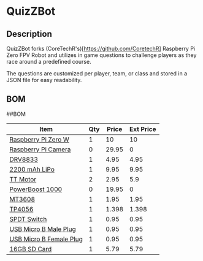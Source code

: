 # QuizZBot
## Description
QuizZBot forks (CoreTechR's)[https://github.com/CoretechR] Raspberry Pi Zero FPV Robot and utilizes in game questions to challenge players as they race around a predefined course.

The questions are customized per player, team, or class and stored in a JSON file for easy readability.  
## BOM
##BOM

|Item|Qty|Price|Ext Price|
|---|---|---|---|
|[Raspberry Pi Zero W](https://www.adafruit.com/product/3400)|1|10|10|
|[Raspberry Pi Camera](https://www.adafruit.com/product/3099)|0|29.95|0|
|[DRV8833](https://www.adafruit.com/product/3297)|1|4.95|4.95|
|[2200 mAh LiPo](https://www.adafruit.com/product/1781)|1|9.95|9.95|
|[TT Motor](https://www.adafruit.com/product/3777)|2|2.95|5.9|
|[PowerBoost 1000](https://www.adafruit.com/product/2465)|0|19.95|0|
|[MT3608](https://www.addicore.com/MT3608-Boost-Converter-p/ad300.htm)|1|1.95|1.95|
|[TP4056](https://www.amazon.com/XCSOURCE-Lithium-Battery-Charger-TE420/dp/B01DRT4PWY/ref=sr_1_3?gclid=EAIaIQobChMI872XtLL55AIVzeDICh1D6gLZEAAYASAAEgKvmvD_BwE&hvadid=252725604196&hvdev=c&hvlocphy=9004405&hvnetw=g&hvpos=1t1&hvqmt=e&hvrand=7973765980742534503&hvtargid=kwd-306287038772&hydadcr=19108_9441150&keywords=tp4056+usb+charger&qid=1569875621&s=gateway&sr=8-3)|1|1.398|1.398|
|[SPDT Switch](https://www.adafruit.com/product/805)|1|0.95|0.95|
|[USB Micro B Male Plug](https://www.adafruit.com/product/1390)|1|0.95|0.95|
|[USB Micro B Female Plug](https://www.adafruit.com/product/1829)|1|0.95|0.95|
|[16GB SD Card](https://www.amazon.com/Sandisk-Ultra-Micro-UHS-I-Adapter/dp/B073K14CVB/ref=sr_1_3?keywords=micro+sd+8gb&qid=1569876363&s=gateway&sr=8-3)|1|5.79|5.79|

